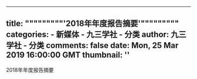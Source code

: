 
---
title: """""""""'2018年年度报告摘要'"""""""""
categories: 
    - 新媒体
    - 九三学社 - 分类
author: 九三学社 - 分类
comments: false
date: Mon, 25 Mar 2019 16:00:00 GMT
thumbnail: ''
---

<div>   
2018年年度报告摘要  
</div>
            